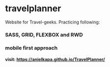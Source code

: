 # travelplanner
Website for Travel-geeks. 
Practicing following:
### SASS, GRID, FLEXBOX and RWD
### mobile first approach

#### visit: https://anielkapa.github.io/TravelPlanner/
